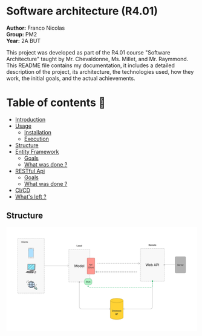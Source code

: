 # Software architecture (R4.01)
__Author:__ Franco Nicolas           
__Group:__ PM2    
__Year:__ 2A BUT      

This project was developed as part of the R4.01 course "Software Architecture" taught by Mr. Chevaldonne, Ms. Millet, and Mr. Raymmond. This README file contains my documentation, it includes a detailed description of the project, its architecture, the technologies used, how they work, the initial goals, and the actual achievements.


Table of contents :page_with_curl:
=================

<!--ts-->
   * [Introduction](#installation)
   * [Usage](#usage)
      * [Installation](#installation)
      * [Execution](#execution)
   * [Structure](#structure)
   * [Entity Framework](#ef)
        * [Goals](#goals)
        * [What was done ?](#done)
   * [RESTful Api](#api)
        * [Goals](#goals)
        * [What was done ?](#done)
   * [CI/CD](#cicd)
   * [What's left ?](#next)


<!--te-->

## Structure
 ![Project's architecture diagram](./Documentation/architecture.png "Project's architecture diagram")